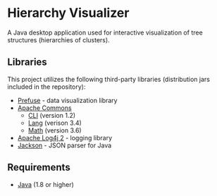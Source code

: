 # Hierarchy Visualizer
A Java desktop application used for interactive visualization of tree structures (hierarchies of clusters).

## Libraries
This project utilizes the following third-party libraries (distribution jars included in the repository):
* [Prefuse](http://prefuse.org/) - data visualization library
* [Apache Commons](https://commons.apache.org/)
    * [CLI](https://commons.apache.org/proper/commons-cli/) (version 1.2)
    * [Lang](https://commons.apache.org/proper/commons-lang/) (verison 3.4)
    * [Math](https://commons.apache.org/proper/commons-math/) (version 3.6)
* [Apache Log4j 2](http://logging.apache.org/log4j/2.x/) - logging library
* [Jackson](https://github.com/FasterXML/jackson) - JSON parser for Java

## Requirements
* [Java](http://www.java.com/en/download/) (1.8 or higher)
